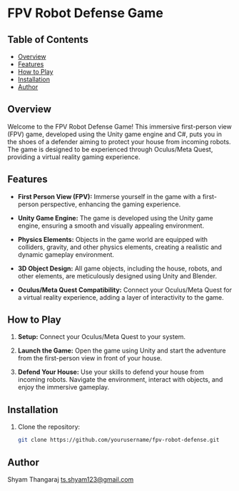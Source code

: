 # FPV Robot Defense Game

## Table of Contents

- [Overview](#overview)
- [Features](#features)
- [How to Play](#how-to-play)
- [Installation](#installation)
- [Author](#Author)

## Overview

Welcome to the FPV Robot Defense Game! This immersive first-person view (FPV) game, developed using the Unity game engine and C#, puts you in the shoes of a defender aiming to protect your house from incoming robots. The game is designed to be experienced through Oculus/Meta Quest, providing a virtual reality gaming experience.

## Features

- **First Person View (FPV):** Immerse yourself in the game with a first-person perspective, enhancing the gaming experience.
  
- **Unity Game Engine:** The game is developed using the Unity game engine, ensuring a smooth and visually appealing environment.

- **Physics Elements:** Objects in the game world are equipped with colliders, gravity, and other physics elements, creating a realistic and dynamic gameplay environment.

- **3D Object Design:** All game objects, including the house, robots, and other elements, are meticulously designed using Unity and Blender.

- **Oculus/Meta Quest Compatibility:** Connect your Oculus/Meta Quest for a virtual reality experience, adding a layer of interactivity to the game.

## How to Play

1. **Setup:** Connect your Oculus/Meta Quest to your system.
  
2. **Launch the Game:** Open the game using Unity and start the adventure from the first-person view in front of your house.

3. **Defend Your House:** Use your skills to defend your house from incoming robots. Navigate the environment, interact with objects, and enjoy the immersive gameplay.

## Installation

1. Clone the repository:

   ```bash
   git clone https://github.com/yourusername/fpv-robot-defense.git

## Author

Shyam Thangaraj  <ts.shyam123@gmail.com>
